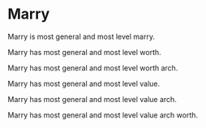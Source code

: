 # Marry

Marry is most general and most level marry.

Marry has most general and most level worth.

Marry has most general and most level worth arch.

Marry has most general and most level value.

Marry has most general and most level value arch.

Marry has most general and most level value arch worth.